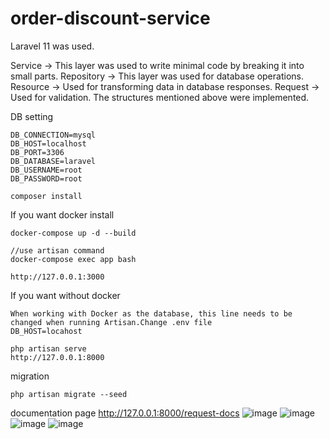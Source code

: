 # order-discount-service

Laravel 11 was used.

Service → This layer was used to write minimal code by breaking it into small parts.
Repository → This layer was used for database operations.
Resource → Used for transforming data in database responses.
Request → Used for validation.
The structures mentioned above were implemented.


DB setting
```shell
DB_CONNECTION=mysql
DB_HOST=localhost
DB_PORT=3306
DB_DATABASE=laravel
DB_USERNAME=root
DB_PASSWORD=root
```


```shell
composer install 
```
If you want docker install
```shell
docker-compose up -d --build

//use artisan command
docker-compose exec app bash

http://127.0.0.1:3000

```

If you want without docker
```shell
When working with Docker as the database, this line needs to be changed when running Artisan.Change .env file
DB_HOST=locahost

php artisan serve
http://127.0.0.1:8000
```

migration
```shell
php artisan migrate --seed

```
documentation page
http://127.0.0.1:8000/request-docs
![image](https://github.com/user-attachments/assets/698557b1-92f8-4619-be38-bf8e8a411914)
![image](https://github.com/user-attachments/assets/f474bf1b-d41c-40e6-9a23-d4dc50613c70)
![image](https://github.com/user-attachments/assets/d3b39d0d-afdc-4d92-9302-61444a6bee1d)
![image](https://github.com/user-attachments/assets/b5555315-18bc-4a31-ab18-864812533418)



